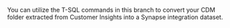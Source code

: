 You can utilize the T-SQL commands in this branch to convert your CDM folder extracted from Customer Insights into a Synapse integration dataset.
